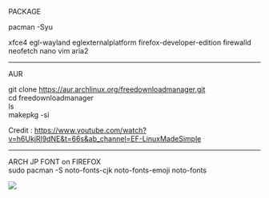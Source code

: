 PACKAGE  
  
pacman -Syu

xfce4
egl-wayland
eglexternalplatform
firefox-developer-edition
firewalld
neofetch
nano
vim
aria2

-----------------------------  
  
AUR  
  
git clone https://aur.archlinux.org/freedownloadmanager.git  
cd freedownloadmanager  
ls  
makepkg -si  
  
Credit : https://www.youtube.com/watch?v=h6UkjRl9dNE&t=66s&ab_channel=EF-LinuxMadeSimple  
  
----------------------------- 
  ARCH JP FONT on FIREFOX  
  sudo pacman -S noto-fonts-cjk noto-fonts-emoji noto-fonts  
  
[![](https://img.itch.zone/aW1hZ2UvODY4NDgvMTE1NTU1MC5naWY=/original/DnAh90.gif)]([https://www.youtube.com/watch?v=pCC6qbAnX00](https://danbooru.donmai.us/posts/6002662?q=animated+gif))
